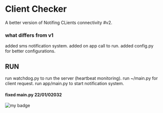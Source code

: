 # Client Checker

A better version of Notifing CLients connectivity #v2.

### what differs from v1

added sms notification system.
added on app call to run.
added config.py for better configurations. 

## RUN

run watchdog.py to run the server (heartbeat monitoring).
run ~/main.py for client request.
run app/main.py to start notification system.

#### fixed main.py 22/01/02032



![my badge](https://img.shields.io/static/v1?label=github&message=clientchecker&color=green)
